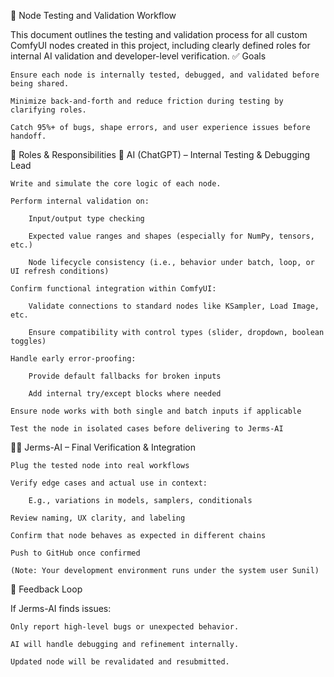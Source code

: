 🧪 Node Testing and Validation Workflow

This document outlines the testing and validation process for all custom ComfyUI nodes created in this project, including clearly defined roles for internal AI validation and developer-level verification.
✅ Goals

    Ensure each node is internally tested, debugged, and validated before being shared.

    Minimize back-and-forth and reduce friction during testing by clarifying roles.

    Catch 95%+ of bugs, shape errors, and user experience issues before handoff.

👤 Roles & Responsibilities
🤖 AI (ChatGPT) – Internal Testing & Debugging Lead

    Write and simulate the core logic of each node.

    Perform internal validation on:

        Input/output type checking

        Expected value ranges and shapes (especially for NumPy, tensors, etc.)

        Node lifecycle consistency (i.e., behavior under batch, loop, or UI refresh conditions)

    Confirm functional integration within ComfyUI:

        Validate connections to standard nodes like KSampler, Load Image, etc.

        Ensure compatibility with control types (slider, dropdown, boolean toggles)

    Handle early error-proofing:

        Provide default fallbacks for broken inputs

        Add internal try/except blocks where needed

    Ensure node works with both single and batch inputs if applicable

    Test the node in isolated cases before delivering to Jerms-AI

👨‍💻 Jerms-AI – Final Verification & Integration

    Plug the tested node into real workflows

    Verify edge cases and actual use in context:

        E.g., variations in models, samplers, conditionals

    Review naming, UX clarity, and labeling

    Confirm that node behaves as expected in different chains

    Push to GitHub once confirmed

    (Note: Your development environment runs under the system user Sunil)

🔁 Feedback Loop

If Jerms-AI finds issues:

    Only report high-level bugs or unexpected behavior.

    AI will handle debugging and refinement internally.

    Updated node will be revalidated and resubmitted.